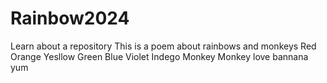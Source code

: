 # Rainbow2024
Learn about a repository
This is a poem about rainbows and monkeys
Red
Orange
Yesllow
Green
Blue
Violet 
Indego 
Monkey 
Monkey love bannana yum